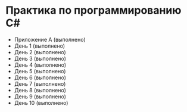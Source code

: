 # Практика по программированию C#
* Приложение А (выполнено)
* День 1 (выполнено)
* День 2 (выполнено)
* День 3 (выполнено)
* День 4 (выполнено)
* День 5 (выполнено)
* День 6 (выполнено)
* День 7 (выполнено)
* День 8 (выполнено)
* День 9 (выполнено)
* День 10 (выполнено)

